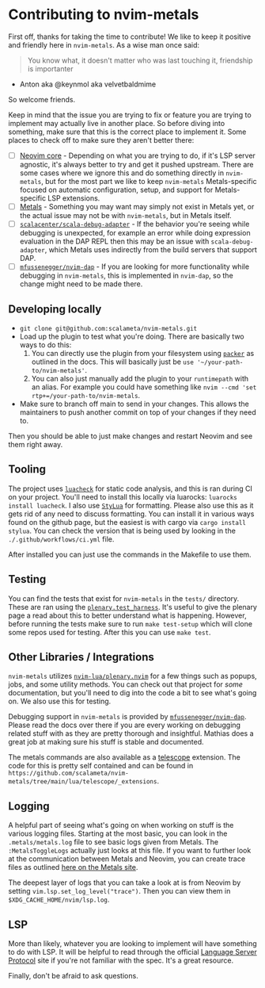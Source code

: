 # Contributing to nvim-metals

First off, thanks for taking the time to contribute! We like to keep it positive
and friendly here in `nvim-metals`. As a wise man once said:

> You know what, it doesn't matter who was last touching it, friendship is importanter

- Anton aka @keynmol aka velvetbaldmime

So welcome friends.

Keep in mind that the issue you are trying to fix or feature you are trying to
implement may actually live in another place. So before diving into something,
make sure that this is the correct place to implement it. Some places to check
off to make sure they aren't better there:

  - [ ] [Neovim core](https://github.com/neovim/neovim) - Depending on what you
      are trying to do, if it's LSP server agnostic, it's always better to try
      and get it pushed upstream. There are some cases where we ignore this and
      do something directly in `nvim-metals`, but for the most part we like to
      keep `nvim-metals` Metals-specific focused on automatic configuration,
      setup, and support for Metals-specific LSP extensions.
  - [ ] [Metals](https://github.com/scalameta/metals) - Something you may want
      may simply not exist in Metals yet, or the actual issue may not be with
      `nvim-metals`, but in Metals itself.
  - [ ] [`scalacenter/scala-debug-adapter`](https://github.com/scalacenter/scala-debug-adapter) -
      If the behavior you're seeing while debugging is unexpected, for example
      an error while doing expression evaluation in the DAP REPL then this may
      be an issue with `scala-debug-adapter`, which Metals uses indirectly from
      the build servers that support DAP.
  - [ ] [`mfussenegger/nvim-dap`](https://github.com/mfussenegger/nvim-dap) -
      If you are looking for more functionality while debugging in
      `nvim-metals`, this is implemented in `nvim-dap`, so the change might need
      to be made there.

## Developing locally

  - `git clone git@github.com:scalameta/nvim-metals.git`
  - Load up the plugin to test what you're doing. There are basically two ways
      to do this:
      1.  You can directly use the plugin from your filesystem using
          [`packer`](https://github.com/wbthomason/packer.nvim) as outlined in
          the docs. This will basically just be `use '~/your-path-to/nvim-metals'`.
      2. You can also just manually add the plugin to your `runtimepath` with an
         alias. For example you could have something like `nvim --cmd 'set rtp+=/your-path-to/nvim-metals`.
  - Make sure to branch off main to send in your changes. This allows the
      maintainers to push another commit on top of your changes if they need to.

Then you should be able to just make changes and restart Neovim and see them
right away.

## Tooling

The project uses [`luacheck`](https://github.com/mpeterv/luacheck) for static
code analysis, and this is ran during CI on your project. You'll need to install
this locally via luarocks: `luarocks install luacheck`. I also use
[`StyLua`](https://github.com/JohnnyMorganz/StyLua) for formatting. Please also
use this as it gets rid of any need to discuss formatting. You can install it in
various ways found on the github page, but the easiest is with cargo via `cargo
install stylua`. You can check the version that is being used by looking in the
`./.github/workflows/ci.yml` file.

After installed you can just use the commands in the Makefile to use them.

## Testing

You can find the tests that exist for `nvim-metals` in the `tests/` directory.
These are ran using the
[`plenary.test_harness`](https://github.com/nvim-lua/plenary.nvim/tree/master#plenarytest_harness).
It's useful to give the plenary page a read about this to better understand what
is happening. However, before running the tests make sure to run `make
test-setup` which will clone some repos used for testing. After this you can
use `make test`.

## Other Libraries / Integrations

`nvim-metals` utilizes
[`nvim-lua/plenary.nvim`](https://github.com/nvim-lua/plenary.nvim) for a few
things such as popups, jobs, and some utility methods. You can check out that
project for _some_ documentation, but you'll need to dig into the code a bit to
see what's going on. We also use this for testing.

Debugging support in `nvim-metals` is provided by
[`mfussenegger/nvim-dap`](https://github.com/mfussenegger/nvim-dap/blob/master/doc/dap.txt).
Please read the docs over there if you are every working on debugging related
stuff with as they are pretty thorough and insightful. Mathias does a great job
at making sure his stuff is stable and documented.

The metals commands are also available as a
[telescope](https://github.com/nvim-telescope/telescope.nvim) extension. The
code for this is pretty self contained and can be found in
`https://github.com/scalameta/nvim-metals/tree/main/lua/telescope/_extensions`.


## Logging

A helpful part of seeing what's going on when working on stuff is the various
logging files. Starting at the most basic, you can look in the
`.metals/metals.log` file to see basic logs given from Metals. The
`:MetalsToggleLogs` actually just looks at this file. If you want to further
look at the communication between Metals and Neovim, you can create trace files
as outlined [here on the Metals
site](https://scalameta.org/metals/docs/contributors/getting-started.html#json-rpc-trace).

The deepest layer of logs that you can take a look at is from Neovim by setting
`vim.lsp.set_log_level("trace")`. Then you can view them in
`$XDG_CACHE_HOME/nvim/lsp.log`.

## LSP

More than likely, whatever you are looking to implement will have something to
do with LSP. It will be helpful to read through the official [Language Server
Protocol](https://microsoft.github.io/language-server-protocol/) site if you're
not familiar with the spec. It's a great resource.

Finally, don't be afraid to ask questions.
